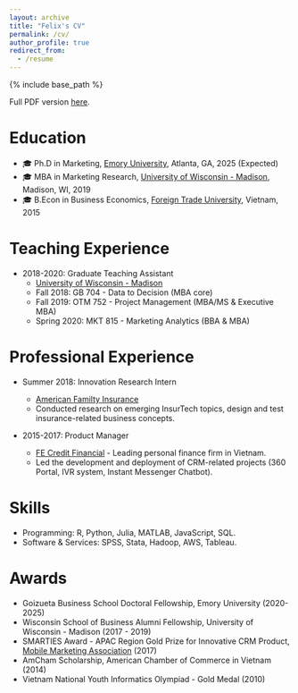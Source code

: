```yaml
---
layout: archive
title: "Felix's CV"
permalink: /cv/
author_profile: true
redirect_from:
  - /resume
---
```


{% include base_path %}

Full PDF version [here](https://felixhnguyen.github.io/files/Felix_Nguyen_CV.pdf).

Education
======
* 🎓 Ph.D in Marketing, [Emory University](http://www.emory.edu/), Atlanta, GA, 2025 (Expected)
* 🎓 MBA in Marketing Research, [University of Wisconsin - Madison](https://www.wisc.edu/), Madison, WI, 2019
* 🎓 B.Econ in Business Economics, [Foreign Trade University](http://english.ftu.edu.vn/), Vietnam, 2015

Teaching Experience
======
* 2018-2020: Graduate Teaching Assistant
  * [University of Wisconsin - Madison](https://wisc.edu)
  * Fall 2018: GB 704 - Data to Decision (MBA core)
  * Fall 2019: OTM 752 - Project Management (MBA/MS & Executive MBA)
  * Spring 2020: MKT 815 - Marketing Analytics (BBA & MBA)

Professional Experience
======
* Summer 2018: Innovation Research Intern
  * [American Familty Insurance](https://www.amfam.com/)
  * Conducted research on emerging InsurTech topics, design and test insurance-related business concepts.

* 2015-2017: Product Manager
  * [FE Credit Financial](https://fecredit.com.vn/en/) - Leading personal finance firm in Vietnam.
  * Led the development and deployment of CRM-related projects (360 Portal, IVR system, Instant Messenger Chatbot).
  
Skills
======
* Programming: R, Python, Julia, MATLAB, JavaScript, SQL.
* Software & Services: SPSS, Stata, Hadoop, AWS, Tableau.

Awards
======
* Goizueta Business School Doctoral Fellowship, Emory University (2020-2025)
* Wisconsin School of Business Alumni Fellowship, University of Wisconsin - Madison (2017 - 2019)
* SMARTIES Award - APAC Region Gold Prize for Innovative CRM Product, [Mobile Marketing Association](https://www.mmaglobal.com/) (2017)
* AmCham Scholarship, American Chamber of Commerce in Vietnam (2014)
* Vietnam National Youth Informatics Olympiad - Gold Medal (2010)

